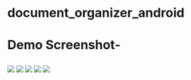 # document_organizer_android
# Demo Screenshot-
##
![](https://github.com/MohammadFahadAlam/My-Document-Organizer/blob/main/sc/sc1.png)
![](https://github.com/MohammadFahadAlam/My-Document-Organizer/blob/main/sc/sc2.png)
![](https://github.com/MohammadFahadAlam/My-Document-Organizer/blob/main/sc/sc3.png)
![](https://github.com/MohammadFahadAlam/My-Document-Organizer/blob/main/sc/sc4.png)
![](https://github.com/MohammadFahadAlam/My-Document-Organizer/blob/main/sc/sc5.png)
